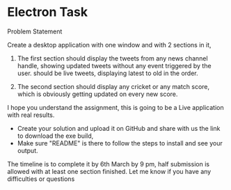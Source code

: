 # Electron Task

Problem Statement

Create a desktop application with one window and with 2 sections in it,

1. The first section should display the tweets from any news channel handle,
   showing updated tweets without any event triggered by the user.
   should be live tweets, displaying latest to old in the order.

2. The second section should display any cricket or any match score,
   which is obviously getting updated on every new score.

I hope you understand the assignment, this is going to be a Live application with real results.

- Create your solution and upload it on GitHub and share with us the link to download the exe build,
- Make sure "README" is there to follow the steps to install and see your output.

The timeline is to complete it by 6th March by 9 pm, half submission is allowed with at least one section finished.
Let me know if you have any difficulties or questions
